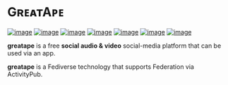 # GʀᴇᴀᴛAᴘᴇ

[![image](https://img.shields.io/badge/Go-00A7D0?style=for-the-badge&logo=go&logoColor=white)](https://go.dev) [![image](https://img.shields.io/badge/ActivityPub-DD307D?style=for-the-badge&logoColor=white)](https://www.w3.org/TR/activitypub/) [![image](https://img.shields.io/badge/JSON--LD-FF6600?style=for-the-badge&logo=json&logoColor=white)](https://json-ld.org) [![image](https://img.shields.io/badge/Sqlite-449A45?style=for-the-badge&logo=sqlite&logoColor=white)](https://sqlite.org/index.html) [![image](https://img.shields.io/badge/MySQL-32738C?style=for-the-badge&logo=mysql&logoColor=white)](https://www.mysql.com) [![image](https://img.shields.io/badge/MariaDB-39818D?style=for-the-badge&logo=mariadb&logoColor=white)](https://mariadb.com) [![image](https://img.shields.io/badge/PostgreSQL-40668D?style=for-the-badge&logo=postgresql&logoColor=white)](https://www.postgresql.org)

**greatape** is a free **social audio & video** social-media platform that can be used via an app.

**greatape** is a Fediverse technology that supports Federation via ActivityPub.
